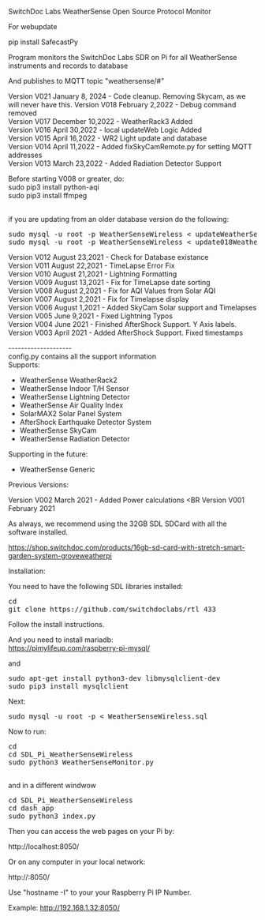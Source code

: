 SwitchDoc Labs WeatherSense Open Source Protocol Monitor

For webupdate<BR>

pip install SafecastPy



Program monitors the SwitchDoc Labs SDR on Pi for all WeatherSense instruments and records to database

And publishes to MQTT topic "weathersense/#"

Version V021 January 8, 2024 - Code cleanup.  Removing Skycam, as we will never have this.
Version V018 February 2,2022 - Debug command removed<BR>
Version V017 December 10,2022 - WeatherRack3 Added<BR>
Version V016 April 30,2022 - local updateWeb Logic Added<BR>
Version V015 April 16,2022 - WR2 Light update and database<BR>
Version V014 April 11,2022 - Added fixSkyCamRemote.py for setting MQTT addresses<BR>
Version V013 March 23,2022 - Added Radiation Detector Support<BR>


Before starting V008 or greater, do: <BR>
sudo pip3 install python-aqi<BR>
sudo pip3 install ffmpeg<BR>

<BR>
if you are updating from an older database version do the following:
<pre>
sudo mysql -u root -p WeatherSenseWireless < updateWeatherSenseWireless.sql
sudo mysql -u root -p WeatherSenseWireless < update018WeatherSenseWireless.sql
</pre>

Version V012 August 23,2021 - Check for Database existance<BR>
Version V011 August 22,2021 - TimeLapse Error Fix<BR>
Version V010 August 21,2021 - Lightning Formatting<BR>
Version V009 August 13,2021 - Fix for TimeLapse date sorting<BR>
Version V008 August 2,2021 - Fix for AQI Values from Solar AQI<BR>
Version V007 August 2,2021 - Fix for Timelapse display<BR>
Version V006 August 1,2021 - Added SkyCam Solar support and Timelapses<BR>
Version V005 June 9,2021 - Fixed Lightning Typos <BR>
Version V004 June 2021 - Finished AfterShock Support. Y Axis labels. <BR>
Version V003 April 2021 - Added AfterShock Support.  Fixed timestamps<BR>


--------------------<BR>
config.py contains all the support information<BR>
Supports:<BR>

- WeatherSense WeatherRack2<BR>
- WeatherSense Indoor T/H Sensor<BR>
- WeatherSense Lightning Detector<BR>
- WeatherSense Air Quality Index<BR>
- SolarMAX2 Solar Panel System<BR>
- AfterShock Earthquake Detector System<BR>
- WeatherSense SkyCam <BR>
- WeatherSense Radiation Detector <BR>

Supporting in the future:<BR>
- WeatherSense Generic <BR>

Previous Versions:

Version V002 March 2021 - Added Power calculations <BR
Version V001 February 2021<BR>

As always, we recommend using the 32GB SDL SDCard with all the software installed.<BR>

https://shop.switchdoc.com/products/16gb-sd-card-with-stretch-smart-garden-system-groveweatherpi<BR>

Installation:

You need to have the following SDL libraries installed: <BR>

<pre>
cd
git clone https://github.com/switchdoclabs/rtl_433
</pre>
Follow the install instructions.

And you need to install mariadb: <BR>
https://pimylifeup.com/raspberry-pi-mysql/

and

<pre>
sudo apt-get install python3-dev libmysqlclient-dev
sudo pip3 install mysqlclient
</pre>

Next:

<pre>
sudo mysql -u root -p < WeatherSenseWireless.sql
</pre>

Now to run:

<pre>
cd
cd SDL_Pi_WeatherSenseWireless
sudo python3 WeatherSenseMonitor.py

</pre>
and in a different windwow

<pre>
cd SDL_Pi_WeatherSenseWireless
cd dash_app
sudo python3 index.py 
</pre>


Then you can access the web pages on your Pi by:

http://localhost:8050/

Or on any computer in your local network:

http://<your IP Number>:8050/

Use "hostname -I" to your your Raspberry Pi IP Number.

Example:  http://192.168.1.32:8050/
